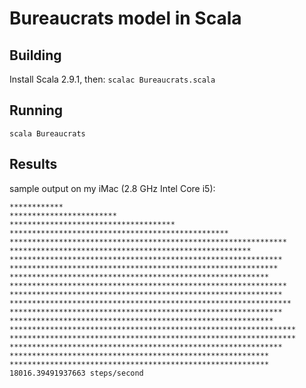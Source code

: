 # Bureaucrats model in Scala

## Building

Install Scala 2.9.1, then:
`scalac Bureaucrats.scala`

## Running

`scala Bureaucrats`

## Results

sample output on my iMac (2.8 GHz Intel Core i5):

```
************
************************
*************************************
*************************************************
**************************************************************
******************************************************
*************************************************************
************************************************************
**********************************************************
**************************************************************
*************************************************************
***************************************************************
*************************************************************
***********************************************************
****************************************************************
****************************************************************
*************************************************************
**********************************************************
**********************************************************
18016.39491937663 steps/second
```
